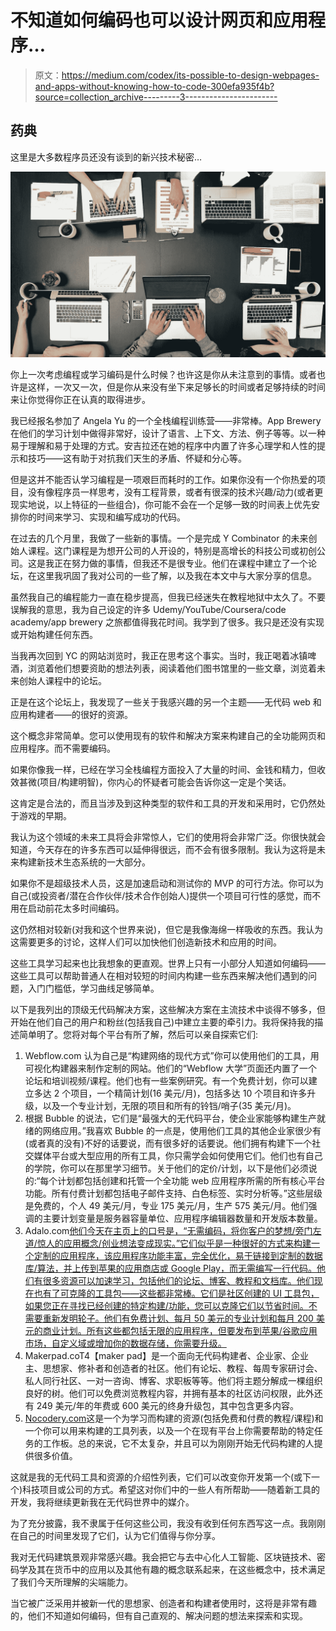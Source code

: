 # 不知道如何编码也可以设计网页和应用程序…

> 原文：<https://medium.com/codex/its-possible-to-design-webpages-and-apps-without-knowing-how-to-code-300efa935f4b?source=collection_archive---------3----------------------->

## 药典

这里是大多数程序员还没有谈到的新兴技术秘密…

![](img/6518030f874a09033406ece2cbb9333b.png)

你上一次考虑编程或学习编码是什么时候？也许这是你从未注意到的事情。或者也许是这样，一次又一次，但是你从来没有坐下来足够长的时间或者足够持续的时间来让你觉得你正在认真的取得进步。

我已经报名参加了 Angela Yu 的一个全栈编程训练营——非常棒。App Brewery 在他们的学习计划中做得非常好，设计了语言、上下文、方法、例子等等。以一种易于理解和易于处理的方式。安吉拉还在她的程序中内置了许多心理学和人性的提示和技巧——这有助于对抗我们天生的矛盾、怀疑和分心等。

但是这并不能否认学习编程是一项艰巨而耗时的工作。如果你没有一个你热爱的项目，没有像程序员一样思考，没有工程背景，或者有很深的技术兴趣/动力(或者更现实地说，以上特征的一些组合)，你可能不会在一个足够一致的时间表上优先安排你的时间来学习、实现和编写成功的代码。

在过去的几个月里，我做了一些新的事情。一个是完成 Y Combinator 的未来创始人课程。这门课程是为想开公司的人开设的，特别是高增长的科技公司或初创公司。这是我正在努力做的事情，但我还不是很专业。他们在课程中建立了一个论坛，在这里我巩固了我对公司的一些了解，以及我在本文中与大家分享的信息。

虽然我自己的编程能力一直在稳步提高，但我已经迷失在教程地狱中太久了。不要误解我的意思，我为自己设定的许多 Udemy/YouTube/Coursera/code academy/app brewery 之旅都值得我花时间。我学到了很多。我只是还没有实现或开始构建任何东西。

当我再次回到 YC 的网站浏览时，我正在思考这个事实。当时，我正喝着冰镇啤酒，浏览着他们想要资助的想法列表，阅读着他们图书馆里的一些文章，浏览着未来创始人课程中的论坛。

正是在这个论坛上，我发现了一些关于我感兴趣的另一个主题——无代码 web 和应用构建者——的很好的资源。

这个概念非常简单。您可以使用现有的软件和解决方案来构建自己的全功能网页和应用程序。而不需要编码。

如果你像我一样，已经在学习全栈编程方面投入了大量的时间、金钱和精力，但收效甚微(项目/构建明智)，你内心的怀疑者可能会告诉你这一定是个笑话。

这肯定是合法的，而且当涉及到这种类型的软件和工具的开发和采用时，它仍然处于游戏的早期。

我认为这个领域的未来工具将会非常惊人，它们的使用将会非常广泛。你很快就会知道，今天存在的许多东西可以延伸得很远，而不会有很多限制。我认为这将是未来构建新技术生态系统的一大部分。

如果你不是超级技术人员，这是加速启动和测试你的 MVP 的可行方法。你可以为自己(或投资者/潜在合作伙伴/技术合作创始人)提供一个项目可行性的感觉，而不用在启动前花太多时间编码。

这仍然相对较新(对我和这个世界来说)，但它是我像海绵一样吸收的东西。我认为这需要更多的讨论，这样人们可以加快他们创造新技术和应用的时间。

这些工具学习起来也比我想象的更直观。世界上只有一小部分人知道如何编码——这些工具可以帮助普通人在相对较短的时间内构建一些东西来解决他们遇到的问题，入门门槛低，学习曲线足够简单。

以下是我列出的顶级无代码解决方案，这些解决方案在主流技术中谈得不够多，但开始在他们自己的用户和粉丝(包括我自己)中建立主要的牵引力。我将保持我的描述简单明了。您将对每个平台有所了解，然后可以亲自探索它们:

1.  Webflow.com 认为自己是“构建网络的现代方式”你可以使用他们的工具，用可视化构建器来制作定制的网站。他们的“Webflow 大学”页面还内置了一个论坛和培训视频/课程。他们也有一些案例研究。有一个免费计划，你可以建立多达 2 个项目，一个精简计划(16 美元/月)，包括多达 10 个项目和许多升级，以及一个专业计划，无限的项目和所有的铃铛/哨子(35 美元/月)。
2.  根据 Bubble 的说法，它们是“最强大的无代码平台，使企业家能够构建生产就绪的网络应用。”我喜欢 Bubble 的一点是，使用他们工具的其他企业家很少有(或者真的没有)不好的话要说，而有很多好的话要说。他们拥有构建下一个社交媒体平台或大型应用的所有工具，你只需学会如何使用它们。他们也有自己的学院，你可以在那里学习细节。关于他们的定价/计划，以下是他们必须说的:“每个计划都包括创建和托管一个全功能 web 应用程序所需的所有核心平台功能。所有付费计划都包括电子邮件支持、白色标签、实时分析等。”这些层级是免费的，个人 49 美元/月，专业 175 美元/月，生产 575 美元/月。他们强调的主要计划变量是服务器容量单位、应用程序编辑器数量和开发版本数量。
3.  Adalo.com[他们今天在主页上的口号是，“无需编码，将你客户的梦想/旁门左道/惊人的应用概念/创业想法变成现实。”它们似乎是一种很好的方式来构建一个定制的应用程序，该应用程序功能丰富，完全优化，易于链接到定制的数据库/算法，并上传到苹果的应用商店或 Google Play，而无需编写一行代码。他们有很多资源可以加速学习，包括他们的论坛、博客、教程和文档库。他们现在也有了可克隆的工具包——这些都非常棒。它们是社区创建的 UI 工具包，如果您正在寻找已经创建的特定构建/功能，您可以克隆它们以节省时间。不需要重新发明轮子。他们有免费计划、每月 50 美元的专业计划和每月 200 美元的商业计划。所有这些都包括无限的应用程序，但要发布到苹果/谷歌应用市场，自定义域或增加你的数据存储，你需要升级。](http://www.adalo.com)
4.  Makerpad.coT4【maker pad】是一个面向无代码构建者、企业家、企业主、思想家、修补者和创造者的社区。他们有论坛、教程、每周专家研讨会、私人同行社区、一对一咨询、博客、求职板等等。他们将主题分解成一棵组织良好的树。他们可以免费浏览教程内容，并拥有基本的社区访问权限，此外还有 249 美元/年的年费或 600 美元的终身升级包，其中包含更多内容。
5.  [Nocodery.com](http://www.nocodery.com)这是一个为学习而构建的资源(包括免费和付费的教程/课程)和一个你可以用来构建的工具列表，以及一个在现有平台上你需要帮助的特定任务的工作板。总的来说，它不太复杂，并且可以为刚刚开始无代码构建的人提供很多价值。

这就是我的无代码工具和资源的介绍性列表，它们可以改变你开发第一个(或下一个)科技项目或公司的方式。希望这对你们中的一些人有所帮助——随着新工具的开发，我将继续更新我在无代码世界中的媒介。

为了充分披露，我不隶属于任何这些公司，我没有收到任何东西写这一点。我刚刚在自己的时间里发现了它们，认为它们值得与你分享。

我对无代码建筑景观非常感兴趣。我会把它与去中心化人工智能、区块链技术、密码学及其在货币中的应用以及其他有趣的概念联系起来，在这些概念中，技术满足了我们今天所理解的尖端能力。

当它被广泛采用并被新一代的思想家、创造者和构建者使用时，这将是非常有趣的，他们不知道如何编码，但有自己直观的、解决问题的想法来探索和实现。